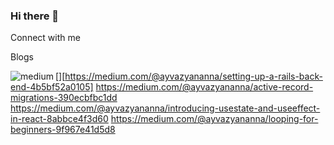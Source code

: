 ### Hi there 👋

<!--
**annabrz/annabrz** is a ✨ _special_ ✨ repository because its `README.md` (this file) appears on your GitHub profile.

Here are some ideas to get you started:

- 🔭 I’m currently working on ...
- 🌱 I’m currently learning ...
- 👯 I’m looking to collaborate on ...
- 🤔 I’m looking for help with ...
- 💬 Ask me about ...
- 📫 How to reach me: ...
- 😄 Pronouns: ...
- ⚡ Fun fact: ...
-->



Connect with me






Blogs


[<img align="left" alt="medium" src="https://img.shields.io/badge/medium-%2312100E.svg?&style=for-the-badge&logo=medium&logoColor=white" />][https://medium.com/@ayvazyananna/setting-up-a-rails-back-end-4b5bf52a0105]
https://medium.com/@ayvazyananna/active-record-migrations-390ecbfbc1dd
https://medium.com/@ayvazyananna/introducing-usestate-and-useeffect-in-react-8abbce4f3d60
https://medium.com/@ayvazyananna/looping-for-beginners-9f967e41d5d8
